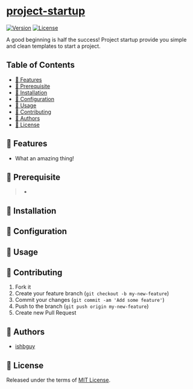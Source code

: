 # [project-startup](https://github.com/ishbguy/project-startup)

[![Version][versvg]][ver] [![License][licsvg]][lic]

[versvg]: https://img.shields.io/badge/version-v0.1.0-lightgrey.svg
[ver]: https://img.shields.io/badge/version-v0.1.0-lightgrey.svg
[licsvg]: https://img.shields.io/badge/license-MIT-green.svg
[lic]: https://github.com/ishbguy/project-startup/blob/master/LICENSE

A good beginning is half the success! Project startup provide you simple and
clean templates to start a project.

## Table of Contents

+ [:art: Features](#art-features)
+ [:straight_ruler: Prerequisite](#straight_ruler-prerequisite)
+ [:rocket: Installation](#rocket-installation)
+ [:memo: Configuration](#memo-configuration)
+ [:notebook: Usage](#notebook-usage)
+ [:hibiscus: Contributing](#hibiscus-contributing)
+ [:boy: Authors](#boy-authors)
+ [:scroll: License](#scroll-license)

## :art: Features

+ What an amazing thing!

## :straight_ruler: Prerequisite

> +

## :rocket: Installation

## :memo: Configuration

## :notebook: Usage

## :hibiscus: Contributing

1. Fork it
2. Create your feature branch (`git checkout -b my-new-feature`)
3. Commit your changes (`git commit -am 'Add some feature'`)
4. Push to the branch (`git push origin my-new-feature`)
5. Create new Pull Request

## :boy: Authors

+ [ishbguy](https://github.com/ishbguy)

## :scroll: License

Released under the terms of [MIT License](https://opensource.org/licenses/MIT).
